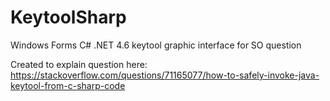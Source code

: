 # KeytoolSharp
Windows Forms C# .NET 4.6 keytool graphic interface for SO question

Created to explain question here: https://stackoverflow.com/questions/71165077/how-to-safely-invoke-java-keytool-from-c-sharp-code
